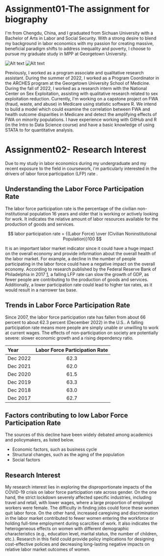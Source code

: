 # Assignment01-The assignment for biography
I'm from Chengdu, China, and I graduated from Sichuan University with a Bachelor of Arts in Labor and Social Security. With a strong desire to blend my background in labor economics with my passion for creating massive, beneficial paradigm shifts to address inequality and poverty, I choose to pursue my graduate study in MPP at Georgetown University.  

![Alt text](/img/to/IMG_0903.PNG "Bio photo")
![Alt text](/img/to/Chengdu.PNG "Place where i was born")

Previously, I worked as a program associate and qualitative research assistant. During the summer of 2022, I worked as a Program Coordinator in the ARCHES program at the Georgetown University School of Medicine. During the fall of 2022, I worked as a research intern with the National Center on Sex Exploitation, assisting with qualitative research related to sex exploitation reduction. Currently, I'm working on a capstone project on FWA (fraud, waste, and abuse) in Medicare using statistic software R. We intend to build a model which could examine the correlation between FWA and health outcome disparities in Medicare and detect the amplifying effects of FWA on minority populations. I have experience working with GitHub and R (in the Intro to Data Science course) and have a basic knowledge of using STATA to for quantitative analysis.

# Assignment02- Research Interest
Due to my study in labor economics during my undergraduate and my recent exposure to the field in coursework, i'm particularly interested in the drivers of labor force participation (LFP) rate .

## Understanding the Labor Force Participation Rate
The labor force participation rate is the percentage of the civilian non-institutional population 16 years and older that is working or actively looking for work. It indicates the relative amount of labor resources available for the production of goods and services.

$$ labor participation rate = {(Labor Force) \over (Civilian Noninstitutional Population)}100 $$

It is an important labor market indicator since it could have a huge impact on the overall economy and provide information about the overall health of the labor market. For example, a decline in the number of people participating in the labor force could have a negative impact on the overall economy. According to research published by the Federal Reserve Bank of Philadelphia in 2017 [1], a falling LFP rate can slow the growth of GDP, as fewer people are contributing to the production of goods and services. Additionally, a lower participation rate could lead to higher tax rates, as it would result in a narrower tax base.

## Trends in Labor Force Participation Rate
Since 2007, the labor force participation rate has fallen from about 66 percent to about 62.3 percent (December 2022) in the U.S.. A falling participation rate means more people are simply unable or unwilling to work at current wages. The effects of non-participation on society are potentially severe: slower economic growth and a rising dependency ratio.

| Year     | Labor Force Participation Rate |
| :---     |             :----:             |  
| Dec 2022 |     62.3                       |
| Dec 2021 |     62.0                       |
| Dec 2020 |     61.5                       |
| Dec 2019 |     63.3                       |
| Dec 2018 |     63.0                       |
| Dec 2017 |     62.7                       |

## Factors contributing to low Labor Force Participation Rate
The sources of this decline have been widely debated among academics and policymakers, as listed below.
* Economic factors, such as business cycle
* Structural changes, such as the aging of the population
* Social factors

## Research Interest
My research interest lies in exploring the disproportionate impacts of the COVID-19 crisis on labor force participation rate across gender. On the one hand, the strict lockdown severely affected specific industries, including travel and retail, with lower wages, where a large proportion of employed workers were female. The difficulty in finding jobs could force these women quit labor force. On the other hand, increased caregiving and discrimination in the labor market contributed to fewer women entering the workforce or holding full-time employment during scarcities of work. It also indicates the heterogeneous effects on women with different demographic characteristics (e.g., education level, marital status, the number of children, etc.). Research in this field could provide policy implications for designing cost-effective policies and decreasing long-lasting negative impacts on relative labor market outcomes of women.

[1]: https://www.philadelphiafed.org/the-economy/macroeconomics/where-is-everybody-the-shrinking-labor-force-participation-rate
    "Research by the Federal Reserve Bank of Philadelphia in 2017"

